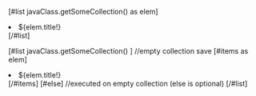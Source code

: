 <!-- Se utiliza para iterar sobre colecciones como listas o conjuntos que extienden de la interfaz java.util.Collection en Java -->

<!--
  Este código itera sobre la colección devuelta por javaClass.getSomeCollection().
  Para cada elemento en la colección, se ejecuta el bloque de código dentro de <li>...</li>.
  ${elem.title!} se utiliza para imprimir el atributo title del elemento actual.
  El operador ! se utiliza para proporcionar un valor predeterminado en caso de que title sea nulo o vacío.
-->
[#list javaClass.getSomeCollection() as elem]
    <li>${elem.title!}</li>
[/#list]

<!--  -->
[#list javaClass.getSomeCollection() ]
  //empty collection save
    [#items as elem]
      <li>${elem.title!}</li>
    [/#items]
[#else]
  //executed on empty collection (else is optional)
[/#list]